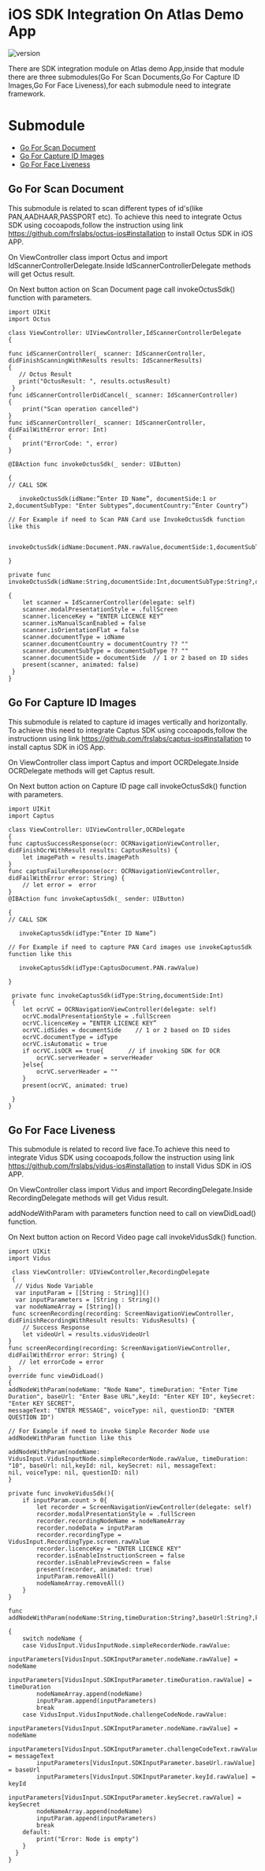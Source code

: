 # iOS SDK Integration On Atlas Demo App
![version](https://img.shields.io/badge/version-v1.0.0-blue)

There are SDK integration module on Atlas demo App,inside that module there are three submodules(Go For Scan Documents,Go For Capture ID Images,Go For Face Liveness),for each submodule need to integrate framework.

#  Submodule

- [Go For Scan Document](#go-for-scan-document)
- [Go For Capture ID Images](#go-for-capture-id-images)
- [Go For Face Liveness](#go-for-face-liveness)

## Go For Scan Document
   This submodule is related to scan different types of id's(like PAN,AADHAAR,PASSPORT etc).
   To achieve this need to integrate Octus SDK using cocoapods,follow the instruction using link https://github.com/frslabs/octus-ios#installation to install Octus                                            SDK in iOS APP.
   
 On ViewController class import Octus and import IdScannerControllerDelegate.Inside IdScannerControllerDelegate methods will get Octus result.
 
 On Next button action on Scan Document page call invokeOctusSdk() function with parameters.
  
    import UIKit
    import Octus
    
    class ViewController: UIViewController,IdScannerControllerDelegate
    {
    
    func idScannerController(_ scanner: IdScannerController, didFinishScanningWithResults results: IdScannerResults) 
    {
       // Octus Result
       print("OctusResult: ", results.octusResult)
     }
    func idScannerControllerDidCancel(_ scanner: IdScannerController) 
    {
        print("Scan operation cancelled") 
    }
    func idScannerController(_ scanner: IdScannerController, didFailWithError error: Int) 
    {
        print("ErrorCode: ", error)
    }

    @IBAction func invokeOctusSdk(_ sender: UIButton)
   
    { 
    // CALL SDK
   
       invokeOctusSdk(idName:”Enter ID Name”, documentSide:1 or 2,documentSubType: "Enter Subtypes”,documentCountry:”Enter Country”) 

    // For Example if need to Scan PAN Card use InvokeOctusSdk function like this
   
        invokeOctusSdk(idName:Document.PAN.rawValue,documentSide:1,documentSubType:ScanMode.OCR.rawValue,documentCountry:Country.in.rawValue) 

    }

    private func invokeOctusSdk(idName:String,documentSide:Int,documentSubType:String?,documentCountry:String?)

    {
        let scanner = IdScannerController(delegate: self)
        scanner.modalPresentationStyle = .fullScreen
        scanner.licenceKey = “ENTER LICENCE KEY”
        scanner.isManualScanEnabled = false
        scanner.isOrientationFlat = false
        scanner.documentType = idName
        scanner.documentCountry = documentCountry ?? ""
        scanner.documentSubType = documentSubType ?? ""
        scanner.documentSide = documentSide  // 1 or 2 based on ID sides
        present(scanner, animated: false)
     }
    }
  
  ## Go For Capture ID Images
  
  This submodule is related to capture id images vertically and horizontally.
  To achieve this need to integrate Captus SDK using cocoapods,follow the instructionn using link https://github.com/frslabs/captus-ios#installation to install captus SDK in iOS App.
  
  On ViewController class import Captus and import OCRDelegate.Inside OCRDelegate methods will get Captus result.
  
  On Next button action on Capture ID page call invokeOctusSdk() function with parameters.
  
    import UIKit
    import Captus
    
    class ViewController: UIViewController,OCRDelegate
    {
    func captusSuccessResponse(ocr: OCRNavigationViewController, didFinishOcrWithResult results: CaptusResults) {
        let imagePath = results.imagePath
    }
    func captusFailureResponse(ocr: OCRNavigationViewController, didFailWithError error: String) {
        // let error =  error
    }
    @IBAction func invokeCaptusSdk(_ sender: UIButton)
   
    { 
    // CALL SDK
   
       invokeCaptusSdk(idType:”Enter ID Name”) 

    // For Example if need to capture PAN Card images use invokeCaptusSdk function like this
   
       invokeCaptusSdk(idType:CaptusDocument.PAN.rawValue) 

    }
 
     private func invokeCaptusSdk(idType:String,documentSide:Int)
     {
        let ocrVC = OCRNavigationViewController(delegate: self)
        ocrVC.modalPresentationStyle = .fullScreen
        ocrVC.licenceKey = “ENTER LICENCE KEY”
        ocrVC.idSides = documentSide    // 1 or 2 based on ID sides
        ocrVC.documentType = idType 
        ocrVC.isAutomatic = true    
        if ocrVC.isOCR == true{       // if invoking SDK for OCR
            ocrVC.serverHeader = serverHeader
        }else{                       
            ocrVC.serverHeader = ""
        }
        present(ocrVC, animated: true)
   
     }
    }
    
   ## Go For Face Liveness
   
   This submodule is related to record live face.To achieve this need to integrate Vidus SDK using cocoapods,follow the instruction using link 
   https://github.com/frslabs/vidus-ios#installation to install Vidus SDK in iOS APP.
   
   On ViewController class import Vidus and import RecordingDelegate.Inside RecordingDelegate methods will get Vidus result.
  
   addNodeWithParam with parameters function need to call on viewDidLoad() function.
   
   On Next button action on Record Video page call invokeVidusSdk() function.
   
    import UIKit
    import Vidus
    
     class ViewController: UIViewController,RecordingDelegate
     {
      // Vidus Node Variable
      var inputParam = [[String : String]]()
      var inputParameters = [String : String]()
      var nodeNameArray = [String]()
     func screenRecording(recording: ScreenNavigationViewController, didFinishRecordingWithResult results: VidusResults) {
        // Success Response
        let videoUrl = results.vidusVideoUrl
    }
    func screenRecording(recording: ScreenNavigationViewController, didFailWithError error: String) {
       // let errorCode = error
    }
    override func viewDidLoad() 
    {
    addNodeWithParam(nodeName: "Node Name", timeDuration: "Enter Time Duration", baseUrl: "Enter Base URL",keyId: "Enter KEY ID", keySecret: "Enter KEY SECRET",  
    messageText: "ENTER MESSAGE", voiceType: nil, questionID: "ENTER QUESTION ID")
    
    // For Example if need to invoke Simple Recorder Node use addNodeWithParam function like this
   
    addNodeWithParam(nodeName: VidusInput.VidusInputNode.simpleRecorderNode.rawValue, timeDuration: "10", baseUrl: nil,keyId: nil, keySecret: nil, messageText: 
    nil, voiceType: nil, questionID: nil)
    }
  
    private func invokeVidusSdk(){
        if inputParam.count > 0{
            let recorder = ScreenNavigationViewController(delegate: self)
            recorder.modalPresentationStyle = .fullScreen
            recorder.recordingNodeName = nodeNameArray
            recorder.nodeData = inputParam
            recorder.recordingType = VidusInput.RecordingType.screen.rawValue
            recorder.licenceKey = "ENTER LICENCE KEY"
            recorder.isEnableInstructionScreen = false
            recorder.isEnablePreviewScreen = false
            present(recorder, animated: true)
            inputParam.removeAll()
            nodeNameArray.removeAll()
        }
    }
   
    func
    addNodeWithParam(nodeName:String,timeDuration:String?,baseUrl:String?,keyId:String?,keySecret:String?,messageText:String?,voiceType:String?,questionID:String?)      
    
    {
        switch nodeName {
        case VidusInput.VidusInputNode.simpleRecorderNode.rawValue:
            inputParameters[VidusInput.SDKInputParameter.nodeName.rawValue] = nodeName
            inputParameters[VidusInput.SDKInputParameter.timeDuration.rawValue] = timeDuration
            nodeNameArray.append(nodeName)
            inputParam.append(inputParameters)
            break
        case VidusInput.VidusInputNode.challengeCodeNode.rawValue:
            inputParameters[VidusInput.SDKInputParameter.nodeName.rawValue] = nodeName
            inputParameters[VidusInput.SDKInputParameter.challengeCodeText.rawValue] = messageText
            inputParameters[VidusInput.SDKInputParameter.baseUrl.rawValue] = baseUrl
            inputParameters[VidusInput.SDKInputParameter.keyId.rawValue] = keyId
            inputParameters[VidusInput.SDKInputParameter.keySecret.rawValue] = keySecret
            nodeNameArray.append(nodeName)
            inputParam.append(inputParameters)
            break
        default:
            print("Error: Node is empty")
        }
      }
    }
   
   
  
  






